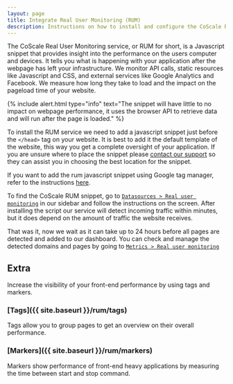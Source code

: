 ```yaml
---
layout: page
title: Integrate Real User Monitoring (RUM)
description: Instructions on how to install and configure the CoScale Real User Monitoring component inside your application.
---
```


The CoScale Real User Monitoring service, or RUM for short, is a Javascript snippet that provides insight into the performance on the users computer and devices. It tells you what is happening with your application after the webpage has left your infrastructure. We monitor API calls, static resources like Javascript and CSS, and external services like Google Analytics and Facebook. We measure how long they take to load and the impact on the pageload time of your website.

{% include alert.html type="info" text="The snippet will have little to no impact on webpage performance, it uses the browser API to retrieve data and will run after the page is loaded." %}

To install the RUM service we need to add a javascript snippet just before the `</head>` tag on your website. It is best to add it the default template of the website, this way you get a complete oversight of your application. If you are unsure where to place the snippet please <a href="mailto:info@coscale.com" class="js-support">contact our support</a> so they can assist you in choosing the best location for the snippet.

If you want to add the rum javascript snippet using Google tag manager, refer to the instructions <a href="{{ site.baseurl }}/rum/google-tag-manager/">here</a>.

To find the CoScale RUM snippet, go to <a href="#" db-href="/datasources/rum/" class="js-dashboard-link">`Datasources > Real user monitoring`</a> in our sidebar and follow the instructions on the screen. After installing the script our service will detect incoming traffic within minutes, but it does depend on the amount of traffic the website receives.

That was it, now we wait as it can take up to 24 hours before all pages are detected and added to our dashboard. You can check and manage the detected domains and pages by going to <a href="#" db-href="/metrics/rum/" class="js-dashboard-link">`Metrics > Real user monitoring`</a>

## Extra
Increase the visibility of your front-end performance by using tags and markers.

### [Tags]({{ site.baseurl }}/rum/tags)
Tags allow you to group pages to get an overview on their overall performance.

### [Markers]({{ site.baseurl }}/rum/markers)
Markers show performance of front-end heavy applications by measuring the time between start and stop command.
